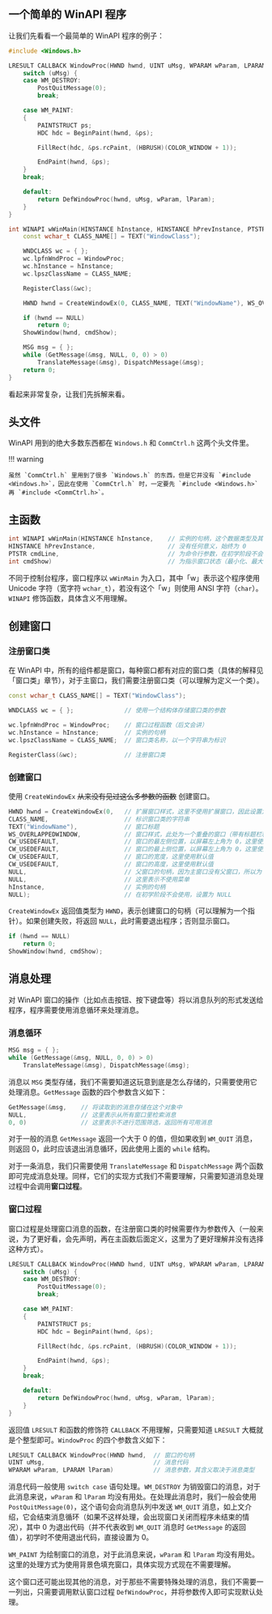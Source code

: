 ## 一个简单的 WinAPI 程序

让我们先看看一个最简单的 WinAPI 程序的例子：

```cpp
#include <Windows.h>

LRESULT CALLBACK WindowProc(HWND hwnd, UINT uMsg, WPARAM wParam, LPARAM lParam) {
	switch (uMsg) {
	case WM_DESTROY:
		PostQuitMessage(0);
		break;

	case WM_PAINT:
	{
		PAINTSTRUCT ps;
		HDC hdc = BeginPaint(hwnd, &ps);

		FillRect(hdc, &ps.rcPaint, (HBRUSH)(COLOR_WINDOW + 1));

		EndPaint(hwnd, &ps);
	}
	break;

	default:
		return DefWindowProc(hwnd, uMsg, wParam, lParam);
	}
}

int WINAPI wWinMain(HINSTANCE hInstance, HINSTANCE hPrevInstance, PTSTR cmdLine, int cmdShow) {
	const wchar_t CLASS_NAME[] = TEXT("WindowClass");

	WNDCLASS wc = { };
	wc.lpfnWndProc = WindowProc;
	wc.hInstance = hInstance;
	wc.lpszClassName = CLASS_NAME;

	RegisterClass(&wc);

	HWND hwnd = CreateWindowEx(0, CLASS_NAME, TEXT("WindowName"), WS_OVERLAPPEDWINDOW, CW_USEDEFAULT, CW_USEDEFAULT, CW_USEDEFAULT, CW_USEDEFAULT, NULL, NULL, hInstance, NULL);

	if (hwnd == NULL)
		return 0;
	ShowWindow(hwnd, cmdShow);

	MSG msg = { };
	while (GetMessage(&msg, NULL, 0, 0) > 0)
		TranslateMessage(&msg), DispatchMessage(&msg);
	return 0;
}
```

看起来非常复杂，让我们先拆解来看。

## 头文件

WinAPI 用到的绝大多数东西都在 `Windows.h` 和 `CommCtrl.h` 这两个头文件里。

!!! warning

    虽然 `CommCtrl.h` 里用到了很多 `Windows.h` 的东西，但是它并没有 `#include <Windows.h>`，因此在使用 `CommCtrl.h` 时，一定要先 `#include <Windows.h>` 再 `#include <CommCtrl.h>`。

## 主函数

```cpp
int WINAPI wWinMain(HINSTANCE hInstance,    // 实例的句柄，这个数据类型及其实际存储的信息不用理解，只需要直接使用这个值
HINSTANCE hPrevInstance,                    // 没有任何意义，始终为 0
PTSTR cmdLine,                              // 为命令行参数，在初学阶段不会使用
int cmdShow)                                // 为指示窗口状态（最小化、最大化、正常显示）的值，其具体值我们不用理解
```

不同于控制台程序，窗口程序以 `wWinMain` 为入口，其中「w」表示这个程序使用 Unicode 字符（宽字符 `wchar_t`），若没有这个「w」则使用 ANSI 字符（`char`）。`WINAPI` 修饰函数，具体含义不用理解。

## 创建窗口

### 注册窗口类

在 WinAPI 中，所有的组件都是窗口，每种窗口都有对应的窗口类（具体的解释见「窗口类」章节），对于主窗口，我们需要注册窗口类（可以理解为定义一个类）。

```cpp
const wchar_t CLASS_NAME[] = TEXT("WindowClass");

WNDCLASS wc = { };              // 使用一个结构体存储窗口类的参数

wc.lpfnWndProc = WindowProc;    // 窗口过程函数（后文会讲）
wc.hInstance = hInstance;       // 实例的句柄
wc.lpszClassName = CLASS_NAME;  // 窗口类名称，以一个字符串为标识

RegisterClass(&wc);             // 注册窗口类
```

### 创建窗口

使用 `CreateWindowEx` ~~从来没有见过这么多参数的函数~~ 创建窗口。

```cpp
HWND hwnd = CreateWindowEx(0,   // 扩展窗口样式，这里不使用扩展窗口，因此设置为 0
CLASS_NAME,                     // 标识窗口类的字符串
TEXT("WindowName"),             // 窗口标题
WS_OVERLAPPEDWINDOW,            // 窗口样式，此处为一个重叠的窗口（带有标题栏和边框、图标、最小化、最大化、退出按钮，可调整大小的窗口）
CW_USEDEFAULT,                  // 窗口的最左侧位置，以屏幕左上角为 0，这里使用默认值
CW_USEDEFAULT,                  // 窗口的最上侧位置，以屏幕左上角为 0，这里使用默认值
CW_USEDEFAULT,                  // 窗口的宽度，这里使用默认值
CW_USEDEFAULT,                  // 窗口的高度，这里使用默认值
NULL,                           // 父窗口的句柄，因为主窗口没有父窗口，所以为 NULL
NULL,                           // 这里表示不使用菜单
hInstance,                      // 实例的句柄
NULL);                          // 在初学阶段不会使用，设置为 NULL
```

`CreateWindowEx` 返回值类型为 `HWND`，表示创建窗口的句柄（可以理解为一个指针）。如果创建失败，将返回 `NULL`，此时需要退出程序；否则显示窗口。

```cpp
if (hwnd == NULL)
	return 0;
ShowWindow(hwnd, cmdShow);
```

## 消息处理

对 WinAPI 窗口的操作（比如点击按钮、按下键盘等）将以消息队列的形式发送给程序，程序需要使用消息循环来处理消息。

### 消息循环

```cpp
MSG msg = { };
while (GetMessage(&msg, NULL, 0, 0) > 0)
	TranslateMessage(&msg), DispatchMessage(&msg);
```

消息以 `MSG` 类型存储，我们不需要知道这玩意到底是怎么存储的，只需要使用它处理消息。`GetMessage` 函数的四个参数含义如下：

```cpp
GetMessage(&msg,    // 将读取到的消息存储在这个对象中
NULL,               // 这里表示从所有窗口里检索消息
0, 0)               // 这里表示不进行范围筛选，返回所有可用消息
```

对于一般的消息 `GetMessage` 返回一个大于 $0$ 的值，但如果收到 `WM_QUIT` 消息，则返回 $0$，此时应该退出消息循环，因此使用上面的 `while` 结构。

对于一条消息，我们只需要使用 `TranslateMessage` 和 `DispatchMessage` 两个函数即可完成消息处理。同样，它们的实现方式我们不需要理解，只需要知道消息处理过程中会调用**窗口过程**。

### 窗口过程

窗口过程是处理窗口消息的函数，在注册窗口类的时候需要作为参数传入（一般来说，为了更好看，会先声明，再在主函数后面定义，这里为了更好理解并没有选择这种方式）。

```cpp
LRESULT CALLBACK WindowProc(HWND hwnd, UINT uMsg, WPARAM wParam, LPARAM lParam) {
	switch (uMsg) {
	case WM_DESTROY:
		PostQuitMessage(0);
		break;

	case WM_PAINT:
	{
		PAINTSTRUCT ps;
		HDC hdc = BeginPaint(hwnd, &ps);

		FillRect(hdc, &ps.rcPaint, (HBRUSH)(COLOR_WINDOW + 1));

		EndPaint(hwnd, &ps);
	}
	break;

	default:
		return DefWindowProc(hwnd, uMsg, wParam, lParam);
	}
}
```

返回值 `LRESULT` 和函数的修饰符 `CALLBACK` 不用理解，只需要知道 `LRESULT` 大概就是个整型即可。`WindowProc` 的四个参数含义如下：

```cpp
LRESULT CALLBACK WindowProc(HWND hwnd,  // 窗口的句柄
UINT uMsg,                              // 消息代码
WPARAM wParam, LPARAM lParam)           // 消息参数，其含义取决于消息类型
```

消息代码一般使用 `switch case` 语句处理。`WM_DESTROY` 为销毁窗口的消息，对于此消息来说，`wParam` 和 `lParam` 均没有用处。在处理此消息时，我们一般会使用 `PostQuitMessage(0)`，这个语句会向消息队列中发送 `WM_QUIT` 消息，如上文介绍，它会结束消息循环（如果不这样处理，会出现窗口关闭而程序未结束的情况），其中 $0$ 为退出代码（并不代表收到 `WM_QUIT` 消息时 `GetMessage` 的返回值），初学时不使用退出代码，直接设置为 $0$。

`WM_PAINT` 为绘制窗口的消息，对于此消息来说，`wParam` 和 `lParam` 均没有用处。这里的处理方式为使用背景色填充窗口，具体实现方式现在不需要理解。

这个窗口还可能出现其他的消息，对于那些不需要特殊处理的消息，我们不需要一一列出，只需要调用默认窗口过程 `DefWindowProc`，并将参数传入即可实现默认处理。